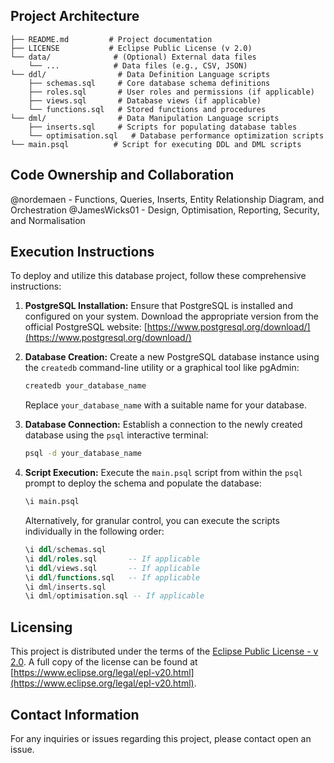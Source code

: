 ## Project Architecture

```
├── README.md         # Project documentation
├── LICENSE           # Eclipse Public License (v 2.0)
└── data/              # (Optional) External data files
    └── ...            # Data files (e.g., CSV, JSON)
└── ddl/                # Data Definition Language scripts
    ├── schemas.sql     # Core database schema definitions
    ├── roles.sql       # User roles and permissions (if applicable)
    ├── views.sql       # Database views (if applicable)
    └── functions.sql   # Stored functions and procedures
└── dml/                # Data Manipulation Language scripts
    ├── inserts.sql     # Scripts for populating database tables
    └── optimisation.sql   # Database performance optimization scripts
└── main.psql          # Script for executing DDL and DML scripts
```

## Code Ownership and Collaboration

@nordemaen - Functions, Queries, Inserts, Entity Relationship Diagram, and Orchestration
@JamesWicks01 - Design, Optimisation, Reporting, Security, and Normalisation

## Execution Instructions

To deploy and utilize this database project, follow these comprehensive instructions:

1.  **PostgreSQL Installation:** Ensure that PostgreSQL is installed and configured on your system. Download the appropriate version from the official PostgreSQL website: [https://www.postgresql.org/download/](https://www.postgresql.org/download/)

2.  **Database Creation:** Create a new PostgreSQL database instance using the `createdb` command-line utility or a graphical tool like pgAdmin:

    ```bash
    createdb your_database_name
    ```

    Replace `your_database_name` with a suitable name for your database.

3.  **Database Connection:** Establish a connection to the newly created database using the `psql` interactive terminal:

    ```bash
    psql -d your_database_name
    ```

4.  **Script Execution:** Execute the `main.psql` script from within the `psql` prompt to deploy the schema and populate the database:

    ```sql
    \i main.psql
    ```

    Alternatively, for granular control, you can execute the scripts individually in the following order:

    ```sql
    \i ddl/schemas.sql
    \i ddl/roles.sql       -- If applicable
    \i ddl/views.sql       -- If applicable
    \i ddl/functions.sql   -- If applicable
    \i dml/inserts.sql
    \i dml/optimisation.sql -- If applicable
    ```

## Licensing

This project is distributed under the terms of the [Eclipse Public License - v 2.0](LICENSE). A full copy of the license can be found at [https://www.eclipse.org/legal/epl-v20.html](https://www.eclipse.org/legal/epl-v20.html).

## Contact Information

For any inquiries or issues regarding this project, please contact open an issue.
